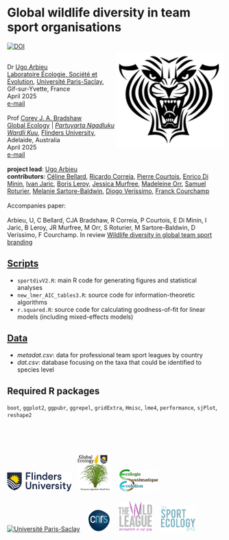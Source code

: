 # Global wildlife diversity in team sport organisations
<a href="https://doi.org/10.5281/zenodo.15282388"><img src="https://zenodo.org/badge/DOI/10.5281/zenodo.15282388.svg" alt="DOI"></a>
<img align="right" src="www/tigerlogo.png" alt="generic team logo" width="250" style="margin-top: 20px">

<br>
Dr <a href="https://www.thewildleague.org/en/our-team">Ugo Arbieu</a> <br>
<a href="https://www.ese.universite-paris-saclay.fr/en/homepage/" target="_blank">Laboratoire Écologie, Société et Évolution</a>, <a href="http://flinders.edu.au" target="_blank">Université Paris-Saclay</a>, Gif-sur-Yvette, France <br>
April 2025 <br>
<a href=mailto:ugo.arbieu@universite-paris-saclay.fr>e-mail</a> <br>
<br>
Prof <a href="https://globalecologyflinders.com/people/#DIRECTOR">Corey J. A. Bradshaw</a> <br>
<a href="http://globalecologyflinders.com" target="_blank">Global Ecology</a> | <em><a href="https://globalecologyflinders.com/partuyarta-ngadluku-wardli-kuu/" target="_blank">Partuyarta Ngadluku Wardli Kuu</a></em>, <a href="http://flinders.edu.au" target="_blank">Flinders University</a>, Adelaide, Australia <br>
April 2025 <br>
<a href=mailto:corey.bradshaw@flinders.edu.au>e-mail</a> <br>
<br>
<strong>project lead</strong>: <a href="https://www.linkedin.com/in/ugo-arbieu-3639302b7/">Ugo Arbieu</a><br>
<strong>contributors</strong>: <a href="https://celinebellard.wordpress.com">Céline Bellard</a>, <a href="https://scholar.google.com/citations?user=sU-JXvwAAAAJ&hl=pt-BR">Ricardo Correia</a>, <a href="https://www.cee-m.fr/member/courtois-pierre/">Pierre Courtois</a>, <a href="https://researchportal.helsinki.fi/en/persons/enrico-di-minin">Enrico Di Minin</a>, <a href="https://www.ivanjaric.com">Ivan Jaric</a>, <a href="https://borisleroy.com">Boris Leroy</a>, <a href="https://exss.unc.edu/faculty-staff/jessica-murfree/">Jessica Murfree</a>, <a href="https://kpe.utoronto.ca/faculty/orr-madeleine">Madeleine Orr</a>, <a href="https://ecoanthropologie.fr/fr/annuaire/roturier-samuel-8639">Samuel Roturier</a>, <a href="https://scholar.google.com/citations?user=yId0fgwAAAAJ&hl=en">Melanie Sartore-Baldwin</a>, <a href="https://www.diogoverissimo.com">Diogo Veríssimo</a>, <a href="https://www.biodiversitydynamics.fr/franck-courchamp/">Franck Courchamp</a><br>
<br>
Accompanies paper:<br>
<br>
Arbieu, U, C Bellard, CJA Bradshaw, R Correia, P Courtois, E Di Minin, I Jaric, B Leroy, JR Murfree, M Orr, S Roturier, M Sartore-Baldwin, D Veríssimo, F Courchamp. In review <a href="http://doi.org/">Wildlife diversity in global team sport branding</a>

## <a href="https://github.com/cjabradshaw/sportdiv/tree/main/scripts">Scripts</a>
- <code>sportdivV2.R</code>: main R code for generating figures and statistical analyses
- <code>new_lmer_AIC_tables3.R</code>: source code for information-theoretic algorithms
- <code>r.squared.R</code>: source code for calculating goodness-of-fit for linear models (including mixed-effects models)

## <a href="https://github.com/cjabradshaw/sportdiv/tree/main/data">Data</a>
- <em>metadat.csv</em>: data for professional team sport leagues by country
- <em>dat.csv</em>: database focusing on the taxa that could be identified to species level

## Required R packages
<code>boot</code>, <code>ggplot2</code>, <code>ggpubr</code>, <code>ggrepel</code>, <code>gridExtra</code>, <code>Hmisc</code>, <code>lme4</code>, <code>performance</code>, <code>sjPlot</code>, <code>reshape2</code>

<br>
<br>
<p><a href="https://www.flinders.edu.au"><img align="bottom-left" src="www/Flinders_University_Logo_Horizontal_RGB_Master.png" alt="Flinders University" width="150" style="margin-top: 20px"></a> &nbsp; <a href="https://globalecologyflinders.com"><img align="bottom-left" src="www/GEL Logo Kaurna New Transp.png" alt="Global Ecology Lab" width="80" style="margin-top: 20px"></a> &nbsp; &nbsp; <a href="https://www.biodiversitydynamics.fr"><img align="bottom-left" src="www/ese.gif" alt="ESE" width="90" style="margin-top: 20px"></a> &nbsp; &nbsp; <a href="https://www.universite-paris-saclay.fr/"><img align="bottom-left" src="www/Université_Paris-Saclay.png" alt="Université Paris-Saclay" width="150" style="margin-top: 20px"></a> &nbsp; &nbsp; <a href="https://www.cnrs.fr"><img align="bottom-left" src="www/cnrs.png" alt="CNRS" width="50" style="margin-top: 20px"></a> &nbsp; &nbsp; <a href="https://www.thewildleague.org/en"><img align="bottom-left" src="www/thewildleagueCOL.webp" alt="TWL" width="80" style="margin-top: 20px"></a> &nbsp; &nbsp; <a href="https://www.sportecology.org"><img align="bottom-left" src="www/sportecolgrouptranspblue.png" alt="SEG" width="80" style="margin-top: 20px"></a></p>
